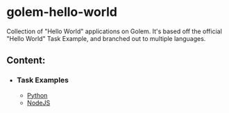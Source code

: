 # golem-hello-world
Collection of "Hello World" applications on Golem. It's based off the official "Hello World" Task Example, and branched out to multiple languages.

## Content:
 - ### Task Examples
   - [Python](https://github.com/figurestudios/golem-hello-world/tree/main/golem-hello-world-py)
   - [NodeJS](https://github.com/figurestudios/golem-hello-world/tree/main/golem-hello-world-js)
